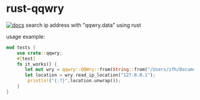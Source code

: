# rust-qqwry
[![docs](https://docs.rs/qqwry/badge.svg)](https://docs.rs/qqwry)
search ip address with "qqwry.data" using rust

usage example:
```rust
mod tests {
    use crate::qqwry;
    #[test]
    fn it_works() {
       let mut wry = qqwry::QQWry::from(String::from("/Users/zfh/Documents/qqwry.dat"));
       let location = wry.read_ip_location("127.0.0.1");
        println!("{:?}",location.unwrap());
    }
}
```